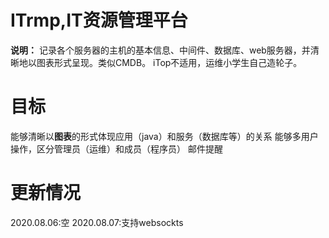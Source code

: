 # ITrmp,IT资源管理平台
**说明：**
记录各个服务器的主机的基本信息、中间件、数据库、web服务器，并清晰地以图表形式呈现。类似CMDB。
iTop不适用，运维小学生自己造轮子。

# 目标
能够清晰以**图表**的形式体现应用（java）和服务（数据库等）的关系
能够多用户操作，区分管理员（运维）和成员（程序员）
邮件提醒

# 更新情况
2020.08.06:空
2020.08.07:支持websockts